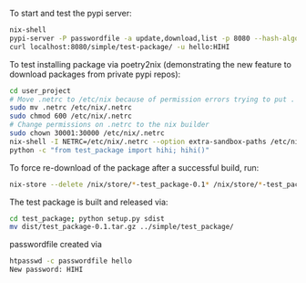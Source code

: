 To start and test the pypi server:
```sh
nix-shell
pypi-server -P passwordfile -a update,download,list -p 8080 --hash-algo sha256 ./simple &
curl localhost:8080/simple/test-package/ -u hello:HIHI
```

To test installing package via poetry2nix (demonstrating the new feature to download packages from private pypi repos):
```sh
cd user_project
# Move .netrc to /etc/nix because of permission errors trying to put . in extra-sandbox-paths
sudo mv .netrc /etc/nix/.netrc
sudo chmod 600 /etc/nix/.netrc
# Change permissions on .netrc to the nix builder
sudo chown 30001:30000 /etc/nix/.netrc
nix-shell -I NETRC=/etc/nix/.netrc --option extra-sandbox-paths /etc/nix
python -c "from test_package import hihi; hihi()"
```
To force re-download of the package after a successful build, run:
```sh
nix-store --delete /nix/store/*-test_package-0.1* /nix/store/*-test_package-0.1*
```

The test package is built and released via:
```sh
cd test_package; python setup.py sdist
mv dist/test_package-0.1.tar.gz ../simple/test_package/
```

passwordfile created via
```sh
htpasswd -c passwordfile hello
New password: HIHI
```
